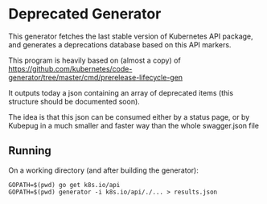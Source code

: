 # Deprecated Generator

This generator fetches the last stable version of Kubernetes API package, and 
generates a deprecations database based on this API markers.

This program is heavily based on (almost a copy) of https://github.com/kubernetes/code-generator/tree/master/cmd/prerelease-lifecycle-gen

It outputs today a json containing an array of deprecated items (this structure should be documented soon).

The idea is that this json can be consumed either by a status page, or by Kubepug in a much smaller and faster way than
the whole swagger.json file

## Running
On a working directory (and after building the generator):

```
GOPATH=$(pwd) go get k8s.io/api
GOPATH=$(pwd) generator -i k8s.io/api/./... > results.json
```
